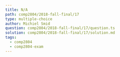 ```yaml
---
title: N/A
path: comp2804/2018-fall-final/17
type: multiple-choice
author: Michiel Smid
question: comp2804/2018-fall-final/17/question.ts
solution: comp2804/2018-fall-final/17/solution.md
tags:
  - comp2804
  - comp2804-exam
---
```

